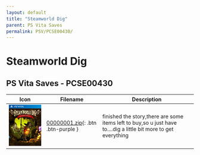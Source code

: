 ```yaml
---
layout: default
title: "Steamworld Dig"
parent: PS Vita Saves
permalink: PSV/PCSE00430/
---
```

# Steamworld Dig

## PS Vita Saves - PCSE00430

| Icon | Filename | Description |
|------|----------|-------------|
| ![Steamworld Dig](icon0.png) | [00000001.zip](00000001.zip){: .btn .btn-purple } | finished the story,there are some items left to buy,so u just have to....dig a little bit more to get everything  |
